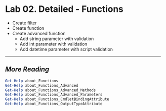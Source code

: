 # Lab 02. Detailed - Functions

- Create filter
- Create function
- Create advanced function
  - Add string parameter with validation
  - Add int parameter with validation
  - Add datetime parameter with script validation

---

## *More Reading*

```PowerShell
Get-Help about_Functions
Get-Help about_Functions_Advanced
Get-Help about_Functions_Advanced_Methods
Get-Help about_Functions_Advanced_Parameters
Get-Help about_Functions_CmdletBindingAttribute
Get-Help about_Functions_OutputTypeAttribute
```
